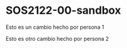 # SOS2122-00-sandbox
Esto es un cambio hecho por persona 1

Esto es otro cambio hecho por persona 2
